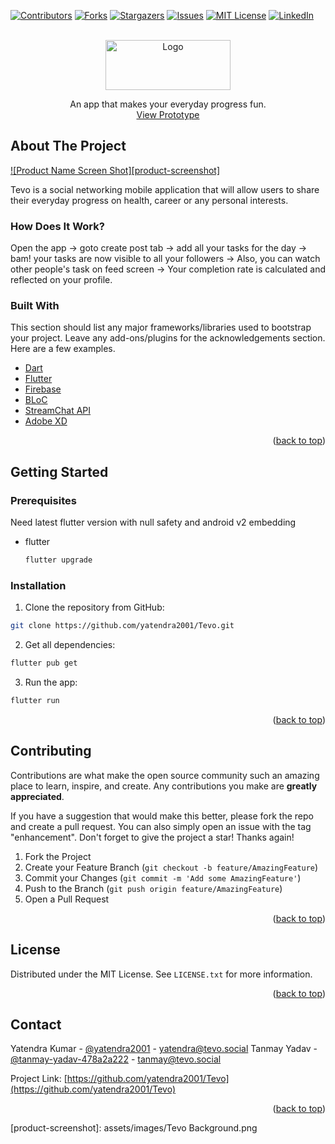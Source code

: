 



<!-- PROJECT SHIELDS -->

[![Contributors][contributors-shield]][contributors-url]
[![Forks][forks-shield]][forks-url]
[![Stargazers][stars-shield]][stars-url]
[![Issues][issues-shield]][issues-url]
[![MIT License][license-shield]][license-url]
[![LinkedIn][linkedin-shield]][linkedin-url]



<!-- PROJECT LOGO -->
<br />
<div align="center">
  <a href="https://github.com/yatendra2001/Tevo">
    <img src="assets/images/TEVO (512 × 512px).png"  alt="Logo" width="200" height="80" >
  </a>
  <p align="center">
    An app that makes your everyday progress fun.
    <br />
    <a href="https://youtu.be/LrnHIeX0i8I">View Prototype</a>
  </p>
</div>



<!-- ABOUT THE PROJECT -->
## About The Project

[![Product Name Screen Shot][product-screenshot]](https://youtu.be/LrnHIeX0i8I)

Tevo is a social networking mobile application that will allow users to share their everyday progress on health, career or any personal interests.

### How Does It Work?

Open the app → goto create post tab → add all your tasks for the day → bam! your tasks are now visible to all your followers → Also, you can watch other people's task on feed screen → Your completion rate is calculated and reflected on your profile.


### Built With

This section should list any major frameworks/libraries used to bootstrap your project. Leave any add-ons/plugins for the acknowledgements section. Here are a few examples.

* [Dart](https://dart.dev/)
* [Flutter](https://flutter.dev/)
* [Firebase](https://firebase.google.com/)
* [BLoC](https://bloclibrary.dev/)
* [StreamChat API](https://getstream.io/chat/)
* [Adobe XD](https://www.adobe.com/in/products/xd.html)

<p align="right">(<a href="#top">back to top</a>)</p>



<!-- GETTING STARTED -->
## Getting Started


### Prerequisites

Need latest flutter version with null safety and android v2 embedding
* flutter
  ```sh
  flutter upgrade
  ```

### Installation

1. Clone the repository from GitHub:

```bash
git clone https://github.com/yatendra2001/Tevo.git
```

2. Get all dependencies:
```bash
flutter pub get
```

3. Run the app:

```bash
flutter run
```

<p align="right">(<a href="#top">back to top</a>)</p>


<!-- CONTRIBUTING -->
## Contributing

Contributions are what make the open source community such an amazing place to learn, inspire, and create. Any contributions you make are **greatly appreciated**.

If you have a suggestion that would make this better, please fork the repo and create a pull request. You can also simply open an issue with the tag "enhancement".
Don't forget to give the project a star! Thanks again!

1. Fork the Project
2. Create your Feature Branch (`git checkout -b feature/AmazingFeature`)
3. Commit your Changes (`git commit -m 'Add some AmazingFeature'`)
4. Push to the Branch (`git push origin feature/AmazingFeature`)
5. Open a Pull Request

<p align="right">(<a href="#top">back to top</a>)</p>



<!-- LICENSE -->
## License

Distributed under the MIT License. See `LICENSE.txt` for more information.

<p align="right">(<a href="#top">back to top</a>)</p>



<!-- Team -->
## Contact

Yatendra Kumar - [@yatendra2001](https://www.linkedin.com/in/yatendra2001/) - yatendra@tevo.social
Tanmay Yadav - [@tanmay-yadav-478a2a222](https://www.linkedin.com/in/tanmay-yadav-478a2a222/) - tanmay@tevo.social

Project Link: [https://github.com/yatendra2001/Tevo](https://github.com/yatendra2001/Tevo)

<p align="right">(<a href="#top">back to top</a>)</p>



<!-- MARKDOWN LINKS & IMAGES -->
<!-- https://www.markdownguide.org/basic-syntax/#reference-style-links -->
[contributors-shield]: https://img.shields.io/github/contributors/yatendra2001/Pikc-Scanner.svg?style=for-the-badge
[contributors-url]: https://github.com/yatendra2001/Tevo/graphs/contributors
[forks-shield]: https://img.shields.io/github/forks/yatendra2001/Tevo.svg?style=for-the-badge
[forks-url]: https://github.com/yatendra2001/Tevo/network/members
[stars-shield]: https://img.shields.io/github/stars/yatendra2001/Tevo.svg?style=for-the-badge
[stars-url]: https://github.com/yatendra2001/Tevo/stargazers
[issues-shield]: https://img.shields.io/github/issues/yatendra2001/Tevo.svg?style=for-the-badge
[issues-url]: https://github.com/yatendra2001/Tevo/issues
[license-shield]: https://img.shields.io/github/license/yatendra2001/Tevo.svg?style=for-the-badge
[license-url]: https://github.com/yatendra2001/Tevo/blob/master/LICENSE.txt
[linkedin-shield]: https://img.shields.io/badge/-LinkedIn-black.svg?style=for-the-badge&logo=linkedin&colorB=555
[linkedin-url]: https://www.linkedin.com/in/yatendra-kumar-r2001/
[product-screenshot]: assets/images/Tevo Background.png

